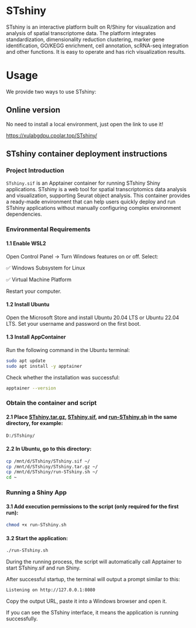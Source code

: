 # STshiny
STshiny is an interactive platform built on R/Shiny for visualization and analysis of spatial transcriptome data. The platform integrates standardization, dimensionality reduction clustering, marker gene identification, GO/KEGG enrichment, cell annotation, scRNA-seq integration and other functions. It is easy to operate and has rich visualization results.

# Usage

We provide two ways to use STshiny:

## Online version 

No need to install a local environment, just open the link to use it!

https://xulabgdpu.cpolar.top/STshiny/

## STshiny container deployment instructions
### Project Introduction
`STshiny.sif` is an Apptainer container for running STshiny Shiny applications. STshiny is a web tool for spatial transcriptomics data analysis and visualization, supporting Seurat object analysis. This container provides a ready-made environment that can help users quickly deploy and run STshiny applications without manually configuring complex environment dependencies.
### Environmental Requirements

#### 1.1 Enable WSL2
Open Control Panel → Turn Windows features on or off.
Select:

✅ Windows Subsystem for Linux

✅ Virtual Machine Platform

Restart your computer.
#### 1.2 Install Ubuntu
Open the Microsoft Store and install Ubuntu 20.04 LTS or Ubuntu 22.04 LTS.
Set your username and password on the first boot.
#### 1.3 Install AppContainer
Run the following command in the Ubuntu terminal:
```bash
sudo apt update
sudo apt install -y apptainer
```
Check whether the installation was successful:
```bash
apptainer --version
```
### Obtain the container and script
#### 2.1 Place [STshiny.tar.gz](https://drive.google.com/file/d/1QidApVHVUPPlZHM3cLIUu4Ryy3RHmM0J/view?usp=drive_link), [STshiny.sif](https://drive.google.com/file/d/1hcl4qEL8goQ9wjVwmSJTE34W75vkg3jj/view?usp=drive_link), and [run-STshiny.sh](https://drive.google.com/file/d/1ENhTAPqjS9MPtsz6FCDr6IfKvHfftraz/view?usp=drive_link) in the same directory, for example:
```bash
D:/STshiny/
```
#### 2.2 In Ubuntu, go to this directory:
```bash
cp /mnt/d/STshiny/STshiny.sif ~/
cp /mnt/d/STshiny/STshiny.tar.gz ~/
cp /mnt/d/STshiny/run-STshiny.sh ~/
cd ~
```
### Running a Shiny App
#### 3.1 Add execution permissions to the script (only required for the first run):
```bash
chmod +x run-STshiny.sh
```
#### 3.2 Start the application:
```bash
./run-STshiny.sh
```
During the running process, the script will automatically call Apptainer to start STshiny.sif and run Shiny.

After successful startup, the terminal will output a prompt similar to this:
```bash
Listening on http://127.0.0.1:8080
```
Copy the output URL, paste it into a Windows browser and open it.

If you can see the STshiny interface, it means the application is running successfully.

